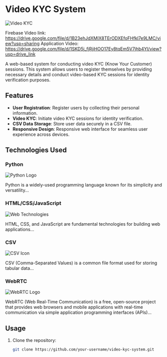 # Video KYC System

![Video KYC](https://t4.ftcdn.net/jpg/05/28/03/93/360_F_528039398_6mdZc3rRfE2mHE1mndxp98e20Jbkub98.jpg)

Firebase Video link: https://drive.google.com/file/d/1B23ehJdXMIX8TErODXEfoFHfkl7e9LMC/view?usp=sharing
Application Video: https://drive.google.com/file/d/1SKD5j_fjRjiHOO17Ey8tqEm5V7jhb4Yl/view?usp=drive_link

A web-based system for conducting video KYC (Know Your Customer) sessions. This system allows users to register themselves by providing necessary details and conduct video-based KYC sessions for identity verification purposes.

## Features

- **User Registration**: Register users by collecting their personal information.
- **Video KYC**: Initiate video KYC sessions for identity verification.
- **CSV Data Storage**: Store user data securely in a CSV file.
- **Responsive Design**: Responsive web interface for seamless user experience across devices.

## Technologies Used

### Python

![Python Logo](https://skillicons.dev/icons?i=py)

Python is a widely-used programming language known for its simplicity and versatility...

### HTML/CSS/JavaScript

![Web Technologies](https://skillicons.dev/icons?i=html,css,js)

HTML, CSS, and JavaScript are fundamental technologies for building web applications...

### CSV

![CSV Icon](https://encrypted-tbn0.gstatic.com/images?q=tbn:ANd9GcS2mg1BJ2p_OwGkjxP41GGB55tmaQWz517ZovxLt5SwP3Gcuj1lL6StG09nu_m2TvMEKuU&usqp=CAU)

CSV (Comma-Separated Values) is a common file format used for storing tabular data...

### WebRTC

![WebRTC Logo](https://blog.wildix.com/wp-content/uploads/2016/11/webrtc-logo-vert-retro-255x305-1.png)

WebRTC (Web Real-Time Communication) is a free, open-source project that provides web browsers and mobile applications with real-time communication via simple application programming interfaces (APIs)...

## Usage

1. Clone the repository:
   ```bash
   git clone https://github.com/your-username/video-kyc-system.git
